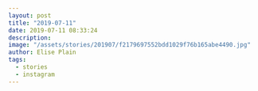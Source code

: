```yaml
---
layout: post
title: "2019-07-11"
date: 2019-07-11 08:33:24
description: 
image: "/assets/stories/201907/f2179697552bdd1029f76b165abe4490.jpg"
author: Elise Plain
tags: 
  - stories
  - instagram
---
```



<p></p>
